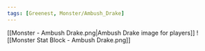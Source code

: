 ```yaml
---
tags: [Greenest, Monster/Ambush_Drake]
---
```

[[Monster - Ambush Drake.png|Ambush Drake image for players]]
![[Monster Stat Block - Ambush Drake.png]]